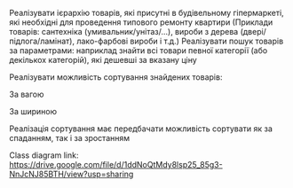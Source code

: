 Реалізувати ієрархію товарів, які присутні в будівельному гіпермаркеті, які  необхідні для проведення типового ремонту 
квартири (Приклади товарів: сантехніка (умивальник/унітаз/...), вироби з дерева (двері/підлога/ламінат), лако-фарбові вироби і т.д.)
Реалізувати пошук товарів за параметрами: наприклад знайти всі товари певної категорії (або декількох категорій), які дешевші за вказану ціну

Реалізувати можливість  сортування знайдених товарів:

За вагою

За шириною

Реалізація сортування має передбачати можливість сортувати як за спаданням, так і за зростанням

Class diagram link:
https://drive.google.com/file/d/1ddNoQtMdy8lsp25_85g3-NnJcNJ85BTH/view?usp=sharing
